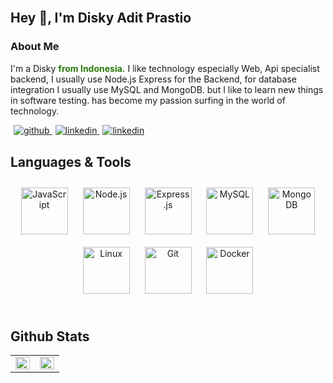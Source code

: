 </br>

## Hey 👋, I'm Disky Adit Prastio

### About Me

I'm a Disky <b style="color: #2B7A0B">from Indonesia.</b> I like technology especially Web, Api specialist backend, I usually use Node.js Express for the Backend, for database integration I usually use MySQL and MongoDB. but I like to learn new things in software testing. has become my passion surfing in the world of technology.
</br>

<a href="https://github.com/diskyap" target="_blank">
<img src=https://img.shields.io/badge/github-%2324292e.svg?&style=for-the-badge&logo=github&logoColor=white alt=github style="margin-bottom: 1px; margin-left: 5px"" />
</a>

<a href="https://linkedin.com/in/disky-adit-prastio-748b23207/" target="_blank">
<img src=https://img.shields.io/badge/linkedin-%231E77B5.svg?&style=for-the-badge&logo=linkedin&logoColor=white alt=linkedin style="margin-bottom: 1px; margin-left: 5px"" />
</a>

<a href="https://discord.com/#1161" target="_blank">
<img src=https://img.shields.io/badge/discord-%231E77B5.svg?&style=for-the-badge&logo=discord&logoColor=white alt=linkedin style="margin-bottom: 1px; margin-left: 5px" />
</a>


</td></tr></table>

<br/>

## Languages & Tools

<div align="center">  
<img style="margin: 10px" src="https://profilinator.rishav.dev/skills-assets/javascript-original.svg" alt="JavaScript" height="75" />  
<img style="margin: 10px" src="https://profilinator.rishav.dev/skills-assets/nodejs-original-wordmark.svg" alt="Node.js" height="75" />  
<img style="margin: 10px" src="https://profilinator.rishav.dev/skills-assets/express-original-wordmark.svg" alt="Express.js" height="75" />  
<img style="margin: 10px" src="https://profilinator.rishav.dev/skills-assets/mysql-original-wordmark.svg" alt="MySQL" height="75" />  
<img style="margin: 10px" src="https://profilinator.rishav.dev/skills-assets/mongodb-original-wordmark.svg" alt="MongoDB" height="75" />  
<img style="margin: 10px" src="https://profilinator.rishav.dev/skills-assets/linux-original.svg" alt="Linux" height="75" />  
<img style="margin: 10px" src="https://profilinator.rishav.dev/skills-assets/git-scm-icon.svg" alt="Git" height="75" />  
<img style="margin: 10px" src="https://profilinator.rishav.dev/skills-assets/docker-original-wordmark.svg" alt="Docker" height="75" />
</div>

</div>

<br/>

## Github Stats

<table><tr><td valign="top" width="50%">

<img src="https://github-readme-stats.vercel.app/api?username=diskyap&show_icons=true&count_private=true&hide_border=true" align="left" style="width: 100%" />

</td><td valign="top" width="50%">

<img src="https://github-readme-stats.vercel.app/api/top-langs/?username=diskyap&hide_border=true&layout=compact" align="left" style="width: 100%" />
